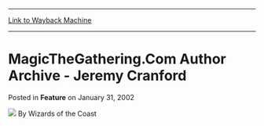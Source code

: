 
---
[Link to Wayback Machine](https://web.archive.org/web/20211028174913/https://magic.wizards.com/en/articles/archive/feature/magicthegatheringcom-author-archive-jeremy-cranford-2002-01-31)

[_metadata_:wayback_url]:- "https://magic.wizards.com/en/articles/archive/feature/magicthegatheringcom-author-archive-jeremy-cranford-2002-01-31"
[_metadata_:wayback_raw_url]:- "https://web.archive.org/web/20211028174913id_/https://magic.wizards.com/en/articles/archive/feature/magicthegatheringcom-author-archive-jeremy-cranford-2002-01-31"
[_metadata_:wayback_capture_timestamp]:- "2021-10-28 17:49:13+00:00"
[_metadata_:generator]:- "Drupal 7 (http://drupal.org)"
[_metadata_:publish_date]:- "2002-01-31"
---


MagicTheGathering.Com Author Archive - Jeremy Cranford
======================================================



 Posted in **Feature**
 on January 31, 2002 






![](https://media.magic.wizards.com/styles/auth_small/public/images/person/wizards_author.jpg)
By Wizards of the Coast

















